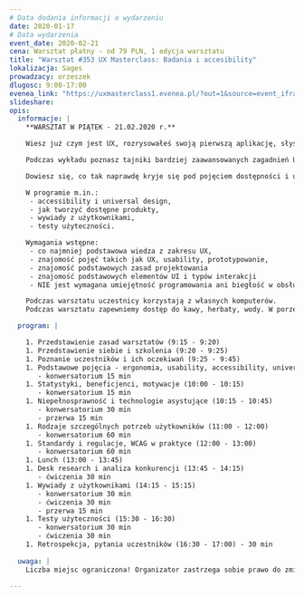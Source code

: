 ```yaml
---
# Data dodania informacji o wydarzeniu
date: 2020-01-17
# Data wydarzenia
event_date: 2020-02-21
cena: Warsztat płatny - od 79 PLN, 1 edycja warsztatu
title: "Warsztat #353 UX Masterclass: Badania i accesibility"
lokalizacja: Sages
prowadzacy: orzeszek
dlugosc: 9:00-17:00
evenea_link: "https://uxmasterclass1.evenea.pl/?out=1&source=event_iframe"
slideshare:
opis:
  informacje: |
    **WARSZTAT W PIĄTEK - 21.02.2020 r.**

    Wiesz już czym jest UX, rozrysowałeś swoją pierwszą aplikację, słyszałeś coś o user testach i jesteś gotowa/y wejść na wyższy poziom wtajemniczenia?

    Podczas wykładu poznasz tajniki bardziej zaawansowanych zagadnień UXowych - dowiesz się o dostępności (accessibility) oraz jak w praktyce przeprowadzać badania użytkowników.

    Dowiesz się, co tak naprawdę kryje się pod pojęciem dostępności i universal design, dlaczego to ważne i jak wykorzystać tę wiedzę w praktyce, jak przeprowadzić skuteczne user testy i wywiady z użytkownikami.

    W programie m.in.:
     - accessibility i universal design,
     - jak tworzyć dostępne produkty,
     - wywiady z użytkownikami,
     - testy użyteczności.

    Wymagania wstępne:
     - co najmniej podstawowa wiedza z zakresu UX,
     - znajomość pojęć takich jak UX, usability, prototypowanie, 
     - znajomość podstawowych zasad projektowania
     - znajomość podstawowych elementów UI i typów interakcji
     - NIE jest wymagana umiejętność programowania ani biegłość w obsłudze oprogramowania do prototypowania.

    Podczas warsztatu uczestnicy korzystają z własnych komputerów.
    Podczas warsztatu zapewniemy dostęp do kawy, herbaty, wody. W porze obiadowej zapewniamy pizzę w wersji mięsnej lub wegatariańskiej.

  program: |

    1. Przedstawienie zasad warsztatów (9:15 - 9:20)
    1. Przedstawienie siebie i szkolenia (9:20 - 9:25)
    1. Poznanie uczestników i ich oczekiwań (9:25 - 9:45)
    1. Podstawowe pojęcia - ergonomia, usability, accessibility, universal design, inclusive design (9:45 - 10:00) 
       - konwersatorium 15 min
    1. Statystyki, beneficjenci, motywacje (10:00 - 10:15)
       - konwersatorium 15 min
    1. Niepełnosprawność i technologie asystujące (10:15 - 10:45)
       - konwersatorium 30 min 
       - przerwa 15 min
    1. Rodzaje szczególnych potrzeb użytkowników (11:00 - 12:00)
       - konwersatorium 60 min
    1. Standardy i regulacje, WCAG w praktyce (12:00 - 13:00)
       - konwersatorium 60 min
    1. Lunch (13:00 - 13:45)
    1. Desk research i analiza konkurencji (13:45 - 14:15)
       - ćwiczenia 30 min
    1. Wywiady z użytkownikami (14:15 - 15:15)
       - konwersatorium 30 min 
       - ćwiczenia 30 min 
       - przerwa 15 min
    1. Testy użyteczności (15:30 - 16:30)
       - konwersatorium 30 min 
       - ćwiczenia 30 min
    1. Retrospekcja, pytania uczestników (16:30 - 17:00) - 30 min
    
  uwaga: |
    Liczba miejsc ograniczona! Organizator zastrzega sobie prawo do zmiany lokalizacji wydarzenia oraz jego odwołania w przypadku niezgłoszenia się minimalnej liczby uczestników.

---
```

